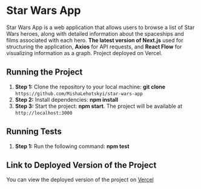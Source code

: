 # Star Wars App

Star Wars App is a web application that allows users to browse
a list of Star Wars heroes, along with detailed
information about the spaceships and films associated
with each hero. **The latest version of Next.js** used for structuring the application, **Axios** for
API requests, and **React Flow** for visualizing
information as a graph. Project deployed on Vercel.

## Running the Project

1. **Step 1:** Clone the repository to your local machine: **git clone** `https://github.com/MishaLehotskyi/star-wars-app`
2. **Step 2:** Install dependencies: **npm install**
3. **Step 3:** Start the project: **npm start**. The project will be available at `http://localhost:3000`

## Running Tests

1. **Step 1:** Run the following command: **npm test**

## Link to Deployed Version of the Project

You can view the deployed version of the project on [Vercel](https://star-wars-app-by-mykhailo-lehotskyi.vercel.app/)
